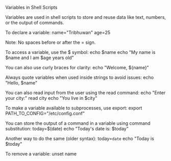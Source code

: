 Variables in Shell Scripts

Variables are used in shell scripts to store and reuse data like text, numbers, or the output of commands.

To declare a variable:
name="Tribhuwan"
age=25

Note: No spaces before or after the = sign.

To access a variable, use the $ symbol:
echo $name
echo "My name is $name and I am $age years old"

You can also use curly braces for clarity:
echo "Welcome, ${name}"

Always quote variables when used inside strings to avoid issues:
echo "Hello, $name"

You can also read input from the user using the read command:
echo "Enter your city:"
read city
echo "You live in $city"

To make a variable available to subprocesses, use export:
export PATH_TO_CONFIG="/etc/config.conf"

You can store the output of a command in a variable using command substitution:
today=$(date)
echo "Today's date is: $today"

Another way to do the same (older syntax):
today=`date`
echo "Today is $today"

To remove a variable:
unset name
